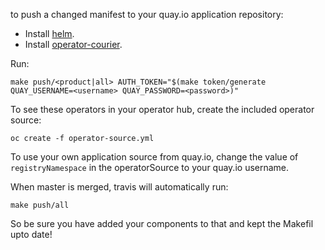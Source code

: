 to push a changed manifest to your quay.io application repository:

- Install [helm](https://helm.sh/docs/using_helm/).
- Install [operator-courier](https://github.com/operator-framework/operator-courier#installation).

Run:
```
make push/<product|all> AUTH_TOKEN="$(make token/generate QUAY_USERNAME=<username> QUAY_PASSWORD=<password>)"
```

To see these operators in your operator hub, create the included operator source:
```asciidoc
oc create -f operator-source.yml
```

To use your own application source from quay.io, change the value of `registryNamespace` in the operatorSource to your quay.io username.

When master is merged, travis will automatically run:
```asciidoc
make push/all
```

So be sure you have added your components to that and kept the Makefil upto date!